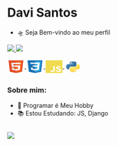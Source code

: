 # Davi Santos 

- 🛸 Seja Bem-vindo ao meu perfil

<div>
  <a href="https://github.com/BorrachaFox">
  <img height="150em" src="https://github-readme-stats.vercel.app/api?username=BorrachaFox&show_icons=true&theme=dark&include_all_commits=true&count_private=true"/>
  <img height="150em" src="https://github-readme-stats.vercel.app/api/top-langs/?username=BorrachaFox&layout=compact&langs_count=7&theme=dark"/>
  
</div>
  
<br>
  
<div style="display: inline_block; justify-items: center;">
  <img align="center" alt="Gil-HTML" height="30" width="40" src="https://raw.githubusercontent.com/devicons/devicon/master/icons/html5/html5-original.svg">
  <img align="center" alt="Gil-CSS" height="30" width="40" src="https://raw.githubusercontent.com/devicons/devicon/master/icons/css3/css3-original.svg">
  <img align="center" alt="Gil-Js" height="30" width="40" src="https://raw.githubusercontent.com/devicons/devicon/master/icons/javascript/javascript-plain.svg">
  <img align="center" alt="Gil-Python" height="30" width="40" src="https://raw.githubusercontent.com/devicons/devicon/master/icons/python/python-original.svg">
  </a>
</div>

##

### Sobre mim:

- 🤠 Programar é Meu Hobby
- 📚 Estou Estudando: JS, Django

##
<a href="https://github.com/Meghna-DAS/github-profile-views-counter">
    <img src="https://komarev.com/ghpvc/?username=BorrachaFox">
</a>
